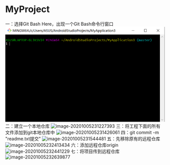 # MyProject
一：选择Git Bash Here，出现一个Git Bash命令行窗口
![image](https://github.com/wangwang01-wzx/MyProject/blob/master/image-20201005231127801.png)
二：建立一个本地仓库
![image-20201005231227393]()
三：将工程下面的所有文件添加到git本地仓库中
![image-20201005231426061]()
四：git commit -m "readme.txt提交"
![image-20201005231544481]()
五：先移除原有的远程仓库
![image-20201005232413434]()
六：添加远程仓库origin
![image-20201005232441229]()
七：将项目传到远程仓库
![image-20201005232639877]()



